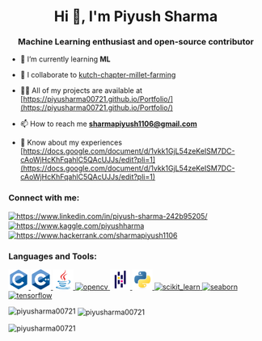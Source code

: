 <h1 align="center">Hi 👋, I'm Piyush Sharma</h1>
<h3 align="center">Machine Learning enthusiast and open-source contributor</h3>

- 🌱 I’m currently learning **ML**

- 👯 I collaborate to [kutch-chapter-millet-farming](https://github.com/piyusharma00721/kutch-chapter-millet-farming)

- 👨‍💻 All of my projects are available at [https://piyusharma00721.github.io/Portfolio/](https://piyusharma00721.github.io/Portfolio/)

- 📫 How to reach me **sharmapiyush1106@gmail.com**

- 📄 Know about my experiences [https://docs.google.com/document/d/1vkk1GjL54zeKeISM7DC-cAoWjHcKhFqahlC5QAcUJJs/edit?pli=1](https://docs.google.com/document/d/1vkk1GjL54zeKeISM7DC-cAoWjHcKhFqahlC5QAcUJJs/edit?pli=1)

<h3 align="left">Connect with me:</h3>
<p align="left">
<a href="https://www.linkedin.com/in/piyush-sharma-242b95205/" target="blank"><img align="center" src="https://raw.githubusercontent.com/rahuldkjain/github-profile-readme-generator/master/src/images/icons/Social/linked-in-alt.svg" alt="https://www.linkedin.com/in/piyush-sharma-242b95205/" height="30" width="40" /></a>
<a href="https://www.kaggle.com/piyushharma" target="blank"><img align="center" src="https://raw.githubusercontent.com/rahuldkjain/github-profile-readme-generator/master/src/images/icons/Social/kaggle.svg" alt="https://www.kaggle.com/piyushharma" height="30" width="40" /></a>
<a href="https://www.hackerrank.com/sharmapiyush1106" target="blank"><img align="center" src="https://raw.githubusercontent.com/rahuldkjain/github-profile-readme-generator/master/src/images/icons/Social/hackerrank.svg" alt="https://www.hackerrank.com/sharmapiyush1106" height="30" width="40" /></a>
</p>

<h3 align="left">Languages and Tools:</h3>
<p align="left"> <a href="https://www.cprogramming.com/" target="_blank" rel="noreferrer"> <img src="https://raw.githubusercontent.com/devicons/devicon/master/icons/c/c-original.svg" alt="c" width="40" height="40"/> </a> <a href="https://www.w3schools.com/cpp/" target="_blank" rel="noreferrer"> <img src="https://raw.githubusercontent.com/devicons/devicon/master/icons/cplusplus/cplusplus-original.svg" alt="cplusplus" width="40" height="40"/> </a> <a href="https://www.java.com" target="_blank" rel="noreferrer"> <img src="https://raw.githubusercontent.com/devicons/devicon/master/icons/java/java-original.svg" alt="java" width="40" height="40"/> </a> <a href="https://opencv.org/" target="_blank" rel="noreferrer"> <img src="https://www.vectorlogo.zone/logos/opencv/opencv-icon.svg" alt="opencv" width="40" height="40"/> </a> <a href="https://pandas.pydata.org/" target="_blank" rel="noreferrer"> <img src="https://raw.githubusercontent.com/devicons/devicon/2ae2a900d2f041da66e950e4d48052658d850630/icons/pandas/pandas-original.svg" alt="pandas" width="40" height="40"/> </a> <a href="https://www.python.org" target="_blank" rel="noreferrer"> <img src="https://raw.githubusercontent.com/devicons/devicon/master/icons/python/python-original.svg" alt="python" width="40" height="40"/> </a> <a href="https://scikit-learn.org/" target="_blank" rel="noreferrer"> <img src="https://upload.wikimedia.org/wikipedia/commons/0/05/Scikit_learn_logo_small.svg" alt="scikit_learn" width="40" height="40"/> </a> <a href="https://seaborn.pydata.org/" target="_blank" rel="noreferrer"> <img src="https://seaborn.pydata.org/_images/logo-mark-lightbg.svg" alt="seaborn" width="40" height="40"/> </a> <a href="https://www.tensorflow.org" target="_blank" rel="noreferrer"> <img src="https://www.vectorlogo.zone/logos/tensorflow/tensorflow-icon.svg" alt="tensorflow" width="40" height="40"/> </a> </p>

<p><img align="left" src="https://github-readme-stats.vercel.app/api/top-langs?username=piyusharma00721&show_icons=true&locale=en&layout=compact" alt="piyusharma00721" /></p>

<p>&nbsp;<img align="center" src="https://github-readme-stats.vercel.app/api?username=piyusharma00721&show_icons=true&locale=en" alt="piyusharma00721" /></p>

<p><img align="center" src="https://github-readme-streak-stats.herokuapp.com/?user=piyusharma00721&" alt="piyusharma00721" /></p>

